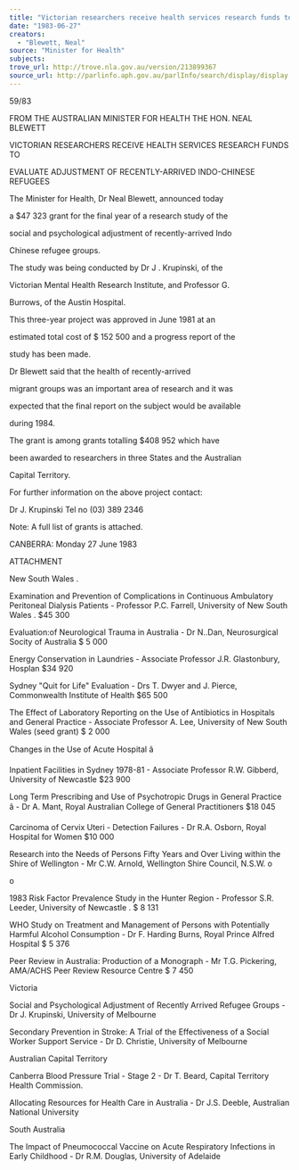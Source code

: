 ```yaml
---
title: "Victorian researchers receive health services research funds to evaluate adjustment of recently-arrived Indo-Chinese refugees"
date: "1983-06-27"
creators:
  - "Blewett, Neal"
source: "Minister for Health"
subjects:
trove_url: http://trove.nla.gov.au/version/213899367
source_url: http://parlinfo.aph.gov.au/parlInfo/search/display/display.w3p;query=Id%3A%22media/pressrel/HPR09004355%22
---
```


 59/83

 FROM THE AUSTRALIAN MINISTER FOR HEALTH  THE HON. NEAL BLEWETT

 VICTORIAN RESEARCHERS RECEIVE HEALTH SERVICES RESEARCH FUNDS TO 

 EVALUATE ADJUSTMENT OF RECENTLY-ARRIVED INDO-CHINESE REFUGEES

 The Minister for Health, Dr Neal Blewett, announced today 

 a $47 323 grant for the final year of a research study of the 

 social and psychological adjustment of recently-arrived Indo­

 Chinese refugee groups.

 The study was being conducted by Dr J .  Krupinski,  of the 

 Victorian Mental Health Research Institute,  and Professor G. 

 Burrows, of the Austin Hospital.

 This three-year project was approved in June 1981 at an 

 estimated total cost of $ 152 500 and a progress report of the 

 study has been made.

 Dr Blewett said that the health of recently-arrived 

 migrant groups was an important area of research and it was 

 expected that the final report on the subject would be available 

 during 1984.

 The grant is among grants totalling $408 952 which have 

 been awarded to researchers in three States and the Australian 

 Capital Territory.

 For further information on the above project contact:

 Dr J. Krupinski Tel no (03) 389 2346

 Note:  A full list of grants is attached.

 CANBERRA: Monday 27 June 1983

 ATTACHMENT

 New South Wales .

 Examination and Prevention of Complications in Continuous Ambulatory Peritoneal Dialysis  Patients - Professor P.C. Farrell, University  of New South Wales . $45 300

 Evaluation:of Neurological Trauma in  Australia - Dr N..Dan, Neurosurgical Socity  of Australia $ 5 000

 Energy Conservation in Laundries - Associate  Professor J.R. Glastonbury, Hosplan $34 920

 Sydney "Quit for Life" Evaluation -  Drs T. Dwyer and J. Pierce, Commonwealth  Institute of Health $65 500

 The Effect of Laboratory Reporting on the Use  of Antibiotics in Hospitals and General  Practice - Associate Professor A. Lee,  University of New South Wales (seed grant) $ 2 000

 Changes in the Use of Acute Hospital â 

 Inpatient Facilities in Sydney 1978-81 -  Associate Professor R.W. Gibberd, University  of Newcastle $23 900

 Long Term Prescribing and Use of Psychotropic  Drugs in General Practice â - Dr A. Mant, Royal  Australian College of General Practitioners $18 045

 Carcinoma of Cervix Uteri - Detection Failures -  Dr R.A. Osborn, Royal Hospital for Women $10 000

 Research into the Needs of Persons Fifty Years  and Over Living within the Shire of Wellington -  Mr C.W. Arnold, Wellington Shire Council, N.S.W. o 

 o

 1983 Risk Factor Prevalence Study in the Hunter  Region - Professor S.R. Leeder, University of  Newcastle . $ 8 131

 WHO Study on Treatment and Management of Persons  with Potentially Harmful Alcohol Consumption -  Dr F. Harding Burns,  Royal Prince Alfred  Hospital $ 5 376

 Peer Review in Australia: Production of a Monograph - Mr T.G. Pickering, AMA/ACHS Peer  Review Resource Centre $ 7 450

 Victoria

 Social and Psychological Adjustment of Recently Arrived Refugee Groups -Dr J. Krupinski, University of Melbourne

 Secondary Prevention in Stroke: A Trial of the Effectiveness of a Social Worker Support  Service - Dr D. Christie, University of  Melbourne

 Australian Capital Territory

 Canberra Blood Pressure Trial - Stage 2 -  Dr T. Beard, Capital Territory Health  Commission.

 Allocating Resources for Health Care in  Australia - Dr J.S. Deeble, Australian  National University

 South Australia

 The Impact of Pneumococcal Vaccine on Acute  Respiratory Infections in Early Childhood -  Dr R.M. Douglas, University of Adelaide


